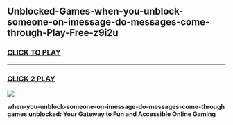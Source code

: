 
## Unblocked-Games-when-you-unblock-someone-on-imessage-do-messages-come-through-Play-Free-z9i2u
<h3>
<a href="https://premium76.site?title=when-you-unblock-someone-on-imessage-do-messages-come-through&ref=21A">CLICK TO PLAY</a></h3>
<hr>

<h3>
<a href="https://premium76.site?title=when-you-unblock-someone-on-imessage-do-messages-come-through&ref=21A">CLICK 2 PLAY</a>
  
</h3>

<a href="https://premium76.site?title=when-you-unblock-someone-on-imessage-do-messages-come-through&ref=21A"><img src="https://clearcache.store/games.png"></a>


**when-you-unblock-someone-on-imessage-do-messages-come-through games unblocked: Your Gateway to Fun and Accessible Online Gaming**
